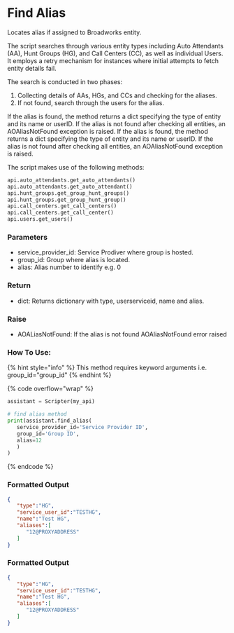 # Find Alias

Locates alias if assigned to Broadworks entity.

The script searches through various entity types including Auto Attendants (AA), Hunt Groups (HG), and Call Centers (CC), as well as individual Users. It employs a retry mechanism for instances where initial attempts to fetch entity details fail.

The search is conducted in two phases:

1. Collecting details of AAs, HGs, and CCs and checking for the aliases.
2. If not found, search through the users for the alias.

If the alias is found, the method returns a dict specifying the type of entity and its name or userID. If the alias is not found after checking all entities, an AOAliasNotFound exception is raised.
If the alias is found, the method returns a dict specifying the type of entity and its name or userID. If the alias is not found after checking all entities, an AOAliasNotFound exception is raised.

The script makes use of the following methods:

```python
api.auto_attendants.get_auto_attendants()
api.auto_attendants.get_auto_attendant()
api.hunt_groups.get_group_hunt_groups()
api.hunt_groups.get_group_hunt_group()
api.call_centers.get_call_centers()
api.call_centers.get_call_center()
api.users.get_users()
```

### Parameters&#x20;

* service\_provider\_id: Service Prodiver where group is hosted.
* group\_id: Group where alias is located.
* alias: Alias number to identify e.g. 0

### Return

* dict: Returns dictionary with type, userserviceid, name and alias.

### Raise

* AOALiasNotFound: If the alias is not found AOAliasNotFound error raised

### How To Use:

{% hint style="info" %}
This method requires keyword arguments i.e. group_id="group_id"
{% endhint %}

{% code overflow="wrap" %}
```python
assistant = Scripter(my_api)

# find alias method
print(assistant.find_alias(
   service_provider_id='Service Provider ID', 
   group_id='Group ID', 
   alias=12
   )
)
```
{% endcode %}

### Formatted Output

```json
{
   "type":"HG",
   "service_user_id":"TESTHG",
   "name":"Test HG",
   "aliases":[
      "12@PROXYADDRESS"
   ]
}
```
### Formatted Output

```json
{
   "type":"HG",
   "service_user_id":"TESTHG",
   "name":"Test HG",
   "aliases":[
      "12@PROXYADDRESS"
   ]
}
```